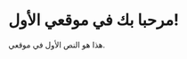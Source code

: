 <!DOCTYPE html>
<html>
<head>
    <title>موقعي الأول</title>
</head>
<body>
    <h1>مرحبا بك في موقعي الأول!</h1>
    <p>هذا هو النص الأول في موقعي.</p>
</body>
</html>

